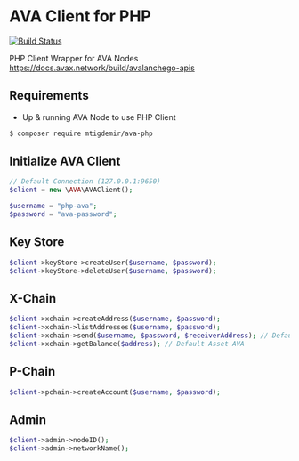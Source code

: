 # AVA Client for PHP

[![Build Status](https://travis-ci.org/mtigdemir/ava-php.svg?branch=master)](https://travis-ci.org/mtigdemir/ava-php)

PHP Client Wrapper for AVA Nodes https://docs.avax.network/build/avalanchego-apis

## Requirements
- Up & running AVA Node to use PHP Client

```bash
$ composer require mtigdemir/ava-php
```

## Initialize AVA Client
```php
// Default Connection (127.0.0.1:9650)
$client = new \AVA\AVAClient();

$username = "php-ava";
$password = "ava-password";
```

## Key Store
```php
$client->keyStore->createUser($username, $password);
$client->keyStore->deleteUser($username, $password);
```

## X-Chain
```php
$client->xchain->createAddress($username, $password);
$client->xchain->listAddresses($username, $password);
$client->xchain->send($username, $password, $receiverAddress); // Default Asset AVA
$client->xchain->getBalance($address); // Default Asset AVA
```

## P-Chain

```php
$client->pchain->createAccount($username, $password);
```

## Admin

```php
$client->admin->nodeID();
$client->admin->networkName();
```
